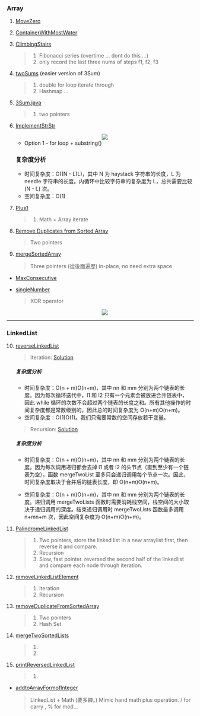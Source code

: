 ### Array  

1. [MoveZero](./Array/MoveZero.java)

2. [ContainerWithMostWater](./Array/ContainerWithMostWater.java)

3. [ClimbingStairs](./Array/ClimbingStairs.java)  
	> 1. Fibonacci series (overtime ... dont do this....)  
	> 2. only record the last three nums of steps f1, f2, f3   

4. [twoSums](./Array/twoSums.java) (easier version of 3Sum)  
	> 1. double for loop iterate through  
	> 2. Hashmap ...  

5. [3Sum.java](./Array/3Sum.java)
	> 1. two pointers 

6. [ImplementStrStr](./Array/ImplementStrStr.java)

	<center>
	<img src="https://pic.leetcode-cn.com/Figures/28/substrings.png">	
	</center>

	* Option 1 - for loop + substring()

	### 复杂度分析

	* 时间复杂度：O((N - L)L)，其中 N 为 haystack 字符串的长度，L 为 needle 字符串的长度。内循环中比较字符串的复杂度为 L，总共需要比较 (N - L) 次。
	* 空间复杂度：O(1)

7. [Plus1](./Array/plus1.java)  
	> 1. Math + Array iterate

8. [Remove Duplicates from Sorted Array](./Array/removeDuplicateFromSortedArray.java)  
	> Two pointers 

9. [mergeSortedArray](./Array/mergeSortedArray.java)  
	> Three pointers (從後面遍歷) in-place, no need extra space

* [MaxConsecutive](./Array/MaxConsecutive.java)  
	> 

* [singleNumber](./Array/singleNumber.java)
	>  XOR operator
	<center>
	<img src="https://user-images.githubusercontent.com/45359868/113499981-11e25c80-954d-11eb-8ca4-2b88ac2e0854.png">	
	</center>



-----------------------------------------------------------------------------------------------------------------

### LinkedList

10. [reverseLinkedList](./linkedList/reverseLinkedList.java)  
	> Iteration: [Solution](https://leetcode-cn.com/problems/reverse-linked-list/solution/dong-hua-yan-shi-206-fan-zhuan-lian-biao-by-user74/)  

	##### 复杂度分析

	* 时间复杂度：O(n + m)O(n+m)，其中 nn 和 mm 分别为两个链表的长度。因为每次循环迭代中，l1 和 l2 只有一个元素会被放进合并链表中， 因此 while 循环的次数不会超过两个链表的长度之和。所有其他操作的时间复杂度都是常数级别的，因此总的时间复杂度为 O(n+m)O(n+m)。
	* 空间复杂度：O(1)O(1)。我们只需要常数的空间存放若干变量。

	> Recursion: [Solution](https://mp.weixin.qq.com/s?__biz=MzAxODQxMDM0Mw==&mid=2247484467&idx=1&sn=beb3ae89993b812eeaa6bbdeda63c494&chksm=9bd7fa3baca0732dc3f9ae9202ecaf5c925b4048514eeca6ac81bc340930a82fc62bb67681fa&scene=21#wechat_redirect)
	##### 复杂度分析
	* 时间复杂度：O(n + m)O(n+m)，其中 nn 和 mm 分别为两个链表的长度。因为每次调用递归都会去掉 l1 或者 l2 的头节点（直到至少有一个链表为空），函数 mergeTwoList 至多只会递归调用每个节点一次。因此，时间复杂度取决于合并后的链表长度，即 O(n+m)O(n+m)。

	* 空间复杂度：O(n + m)O(n+m)，其中 nn 和 mm 分别为两个链表的长度。递归调用 mergeTwoLists 函数时需要消耗栈空间，栈空间的大小取决于递归调用的深度。结束递归调用时 mergeTwoLists 函数最多调用 n+mn+m 次，因此空间复杂度为 O(n+m)O(n+m)。

11. [PalindromeLinkedList](./linkedList/palindromeLinkedList.java)  
	> 1. Two pointers, store the linked list in a new arraylist first, then reverse it and compare.
	> 2. Recursion
	> 3. Slow, fast pointer. reversed the second half of the linkedlist and compare each node through iteration.

12. [removeLinkedListElement](./linkedList/removeLinkedListElement.java)  
	> 1. Iteration
	> 2. Recursion

13. [removeDuplicateFromSortedArray](./linkedList/removeDuplicateFromSortedArray.java)  
	> 1. Two pointers  
	> 2. Hash Set

14. [mergeTwoSortedLists](./linkedList/mergeTwoSortedList.java)  
	> 1. 
	> 2. 

15. [printReversedLinkedList](./linkedList/printReversedLinkedList.java)  
	> 1. 

* [addtoArrayFormofInteger](./Array/addtoArrayFormofInteger.java)
	> LinkedList + Math (要多練。) Mimic hand math plus operation. 
	> / for carry , % for mod...

